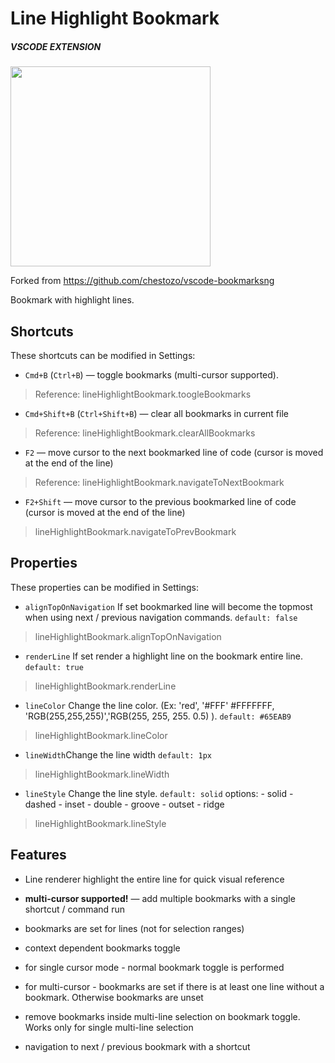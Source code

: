 # Line Highlight Bookmark

##### VSCODE EXTENSION

<img src="https://raw.githubusercontent.com/balmacefa/line_highlight_bookmark_vscode/master/images/logo.svg" width="320px" />

Forked from https://github.com/chestozo/vscode-bookmarksng

Bookmark with highlight lines.

  

## Shortcuts

These shortcuts  can be modified in Settings:

-  `Cmd+B` (`Ctrl+B`) — toggle bookmarks (multi-cursor supported). 

> Reference: lineHighlightBookmark.toogleBookmarks

-  `Cmd+Shift+B` (`Ctrl+Shift+B`) — clear all bookmarks in current file
 > Reference: lineHighlightBookmark.clearAllBookmarks

-  `F2` — move cursor to the next bookmarked line of code (cursor is moved at the end of the line)
 > Reference: lineHighlightBookmark.navigateToNextBookmark
-  `F2+Shift` — move cursor to the previous bookmarked line of code (cursor is moved at the end of the line)
>lineHighlightBookmark.navigateToPrevBookmark

## Properties
  These properties  can be modified in Settings:

- `alignTopOnNavigation` If set bookmarked line will become the topmost when using next / previous navigation commands. `default: false`
>lineHighlightBookmark.alignTopOnNavigation
- `renderLine` If set render a highlight  line on the bookmark entire line. `default: true`
>lineHighlightBookmark.renderLine
- `lineColor` Change the line color. (Ex: 'red', '#FFF' #FFFFFFF, 'RGB(255,255,255)','RGB(255, 255, 255. 0.5) ). `default: #65EAB9`
>lineHighlightBookmark.lineColor
- `lineWidth`Change the line width  `default: 1px`
>lineHighlightBookmark.lineWidth
- `lineStyle` Change the line style. `default: solid` options:
		- solid
		- dashed
		- inset
		- double
		- groove
		- outset
		- ridge
>lineHighlightBookmark.lineStyle
## Features

-  Line renderer highlight the entire line for quick visual reference

- **multi-cursor supported!** — add multiple bookmarks with a single shortcut / command run

- bookmarks are set for lines (not for selection ranges)

- context dependent bookmarks toggle

- for single cursor mode - normal bookmark toggle is performed

- for multi-cursor - bookmarks are set if there is at least one line without a bookmark. Otherwise bookmarks are unset

- remove bookmarks inside multi-line selection on bookmark toggle. Works only for single multi-line selection

- navigation to next / previous bookmark with a shortcut
